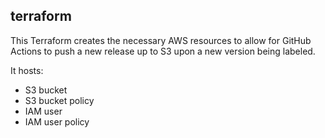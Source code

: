## terraform

This Terraform creates the necessary AWS resources to allow for GitHub Actions to push a new release up to S3 upon a new version being labeled.

It hosts:
* S3 bucket
* S3 bucket policy
* IAM user
* IAM user policy